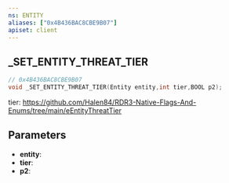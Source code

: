 ```yaml
---
ns: ENTITY
aliases: ["0x4B436BAC8CBE9B07"]
apiset: client
---
```

## _SET_ENTITY_THREAT_TIER

```c
// 0x4B436BAC8CBE9B07
void _SET_ENTITY_THREAT_TIER(Entity entity,int tier,BOOL p2);
```

tier: https://github.com/Halen84/RDR3-Native-Flags-And-Enums/tree/main/eEntityThreatTier

## Parameters
* **entity**:
* **tier**:
* **p2**:



